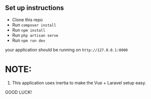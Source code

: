## Set up instructions

- Clone this repo
- Run `composer install`
- Run `npm install`
- Run `php artisan serve`
- Run `npm run dev`

your application should be running on `http://127.0.0.1:8000`

# NOTE:

1. This application uses inertia to make the Vue + Laravel setup easy.

GOOD LUCK!
